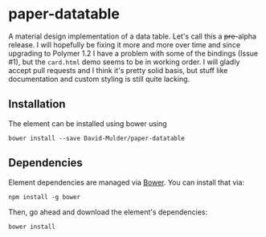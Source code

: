 # paper-datatable

A material design implementation of a data table. Let's call this a ~~pre-~~alpha release. I will hopefully be fixing it more and more over time and since upgrading to Polymer 1.2 I have a problem with some of the bindings (Issue #1), but the `card.html` demo seems to be in working order. I will gladly accept pull requests and I think it's pretty solid basis, but stuff like documentation and custom styling is still quite lacking.

## Installation

The element can be installed using bower using

    bower install --save David-Mulder/paper-datatable

## Dependencies

Element dependencies are managed via [Bower](http://bower.io/). You can
install that via:

    npm install -g bower

Then, go ahead and download the element's dependencies:

    bower install
